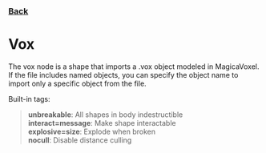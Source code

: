 ### [Back](../README.md)
# Vox
The vox node is a shape that imports a .vox object modeled in MagicaVoxel. If the file includes named objects, you can specify the object name to import only a specific object from the file.

Built-in tags:  
> **unbreakable**: All shapes in body indestructible  
> **interact=message**: Make shape interactable  
> **explosive=size**: Explode when broken  
> **nocull**: Disable distance culling